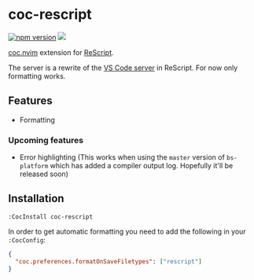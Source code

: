 # coc-rescript

[![npm version](https://badge.fury.io/js/coc-rescript.svg)](https://badge.fury.io/js/coc-rescript)
[![](https://github.com/believer/coc-rescript/workflows/Release/badge.svg)](https://github.com/believer/coc-rescript/actions?workflow=Release)

[coc.nvim](https://github.com/neoclide/coc.nvim) extension for [ReScript](http://rescript-lang.org/).

The server is a rewrite of the [VS Code server](https://github.com/rescript-lang/rescript-vscode/) in ReScript. For now only formatting works.

## Features

- Formatting

### Upcoming features

- Error highlighting (This works when using the `master` version of `bs-platform`
  which has added a compiler output log. Hopefully it'll be released soon)

## Installation

```
:CocInstall coc-rescript
```

In order to get automatic formatting you need to add the following in your `:CocConfig`:

```json
{
  "coc.preferences.formatOnSaveFiletypes": ["rescript"]
}
```
